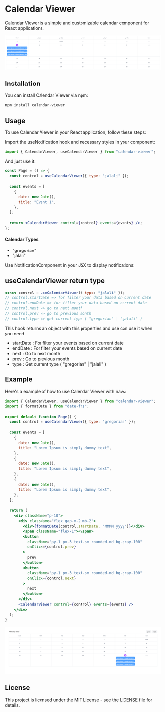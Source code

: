# Calendar Viewer

Calendar Viewer is a simple and customizable calendar component for React applications.

![Example](https://raw.githubusercontent.com/alirezakasirzare/calendar-viewer/refs/heads/main/src/assets/example1.png)

## Installation

You can install Calendar Viewer via npm:

```jsx
npm install calendar-viewer
```

## Usage

To use Calendar Viewer in your React application, follow these steps:

Import the useNotification hook and necessary styles in your component:

```jsx
import { CalendarViewer, useCalendarViewer } from "calendar-viewer";
```

And just use it:

```jsx
const Page = () => {
  const control = useCalendarViewer({ type: "jalali" });

  const events = [
    {
      date: new Date(),
      title: "Event 1",
    },
  ];

  return <CalendarViewer control={control} events={events} />;
};
```

#### Calendar Types

- "gregorian"
- "jalali"

Use NotificationComponent in your JSX to display notifications:

## useCalendarViewer return type

```jsx
const control = useCalendarViewer({ type: "jalali" });
// control.startDate => for filter your data based on current date
// control.endDate => for filter your data based on current date
// control.next => go to next month
// control.prev => go to previous month
// control.type => get current type ( "gregorian" | "jalali" )
```

This hook returns an object with this properties and use can use it when you need

- startDate : For filter your events based on current date
- endDate : For filter your events based on current date
- next : Go to next month
- prev : Go to previous month
- type : Get current type ( "gregorian" | "jalali" )

## Example

Here's a example of how to use Calendar Viewer with navs:

```jsx
import { CalendarViewer, useCalendarViewer } from "calendar-viewer";
import { formatDate } from "date-fns";

export default function Page() {
  const control = useCalendarViewer({ type: "gregorian" });

  const events = [
    {
      date: new Date(),
      title: "Lorem Ipsum is simply dummy text",
    },
    {
      date: new Date(),
      title: "Lorem Ipsum is simply dummy text",
    },
    {
      date: new Date(),
      title: "Lorem Ipsum is simply dummy text",
    },
  ];

  return (
    <div className="p-10">
      <div className="flex gap-x-2 mb-2">
        <div>{formatDate(control.startDate, "MMMM yyyy")}</div>
        <span className="flex-1"></span>
        <button
          className="py-1 px-3 text-sm rounded-md bg-gray-100"
          onClick={control.prev}
        >
          prev
        </button>
        <button
          className="py-1 px-3 text-sm rounded-md bg-gray-100"
          onClick={control.next}
        >
          next
        </button>
      </div>
      <CalendarViewer control={control} events={events} />
    </div>
  );
}
```

![Example](https://raw.githubusercontent.com/alirezakasirzare/calendar-viewer/refs/heads/main/src/assets/example2.png)

## License

This project is licensed under the MIT License - see the LICENSE file for details.
